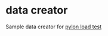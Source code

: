 # data creator
Sample data creator for [pylon load test](https://github.com/PylonSchema/jmeter-test)
